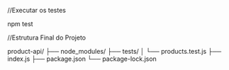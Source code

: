 //Executar os testes

npm test

//Estrutura Final do Projeto

product-api/
├── node_modules/
├── tests/
│   └── products.test.js
├── index.js
├── package.json
└── package-lock.json
